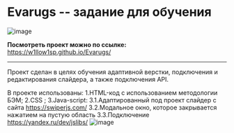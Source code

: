# Evarugs -- задание для обучения

![image](https://user-images.githubusercontent.com/98582981/174091502-dbddf926-02d4-475f-b940-fd65f236c06a.png)



 **Посмотреть проект можно по ссылке:** https://w1llow1sp.github.io/Evarugs/
 
 -----
 
 Проект сделан в целях обучения адаптивной верстки, подключения и редактирования слайдера, а также подключения API.
 
 В проекте использованы:
1.HTML-код с использованием методологии БЭМ;
2.CSS ;
3.Java-script:
  3.1.Адаптированный  под проект слайдер с сайта https://swiperjs.com/
  3.2.Модальное окно, которое закрывается нажатием на пустую область 
  3.3.Подключение https://yandex.ru/dev/jslibs/
  ![image](https://user-images.githubusercontent.com/98582981/174095730-74476a75-1de2-433a-9d91-47952a1d30c8.png)

 
